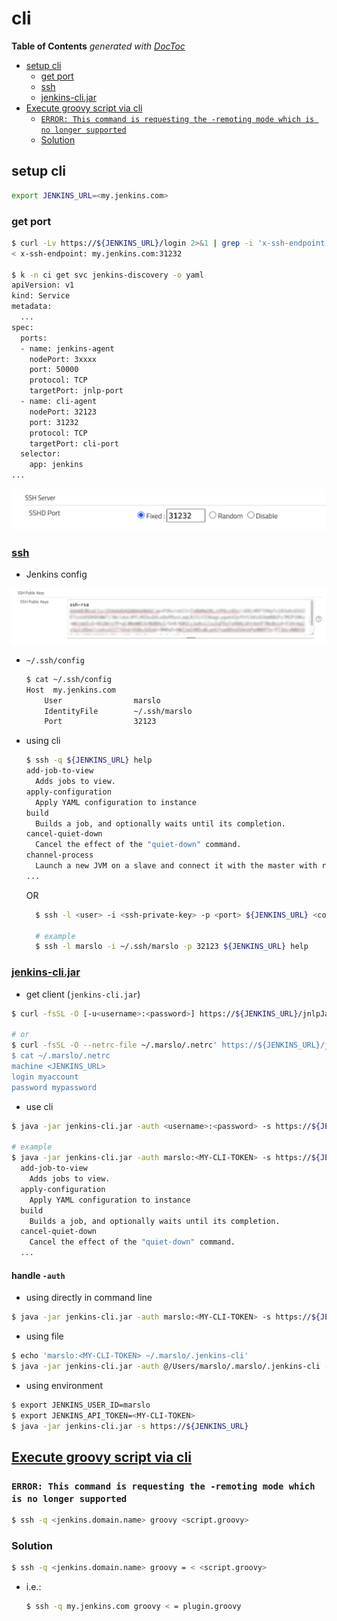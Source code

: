 # cli

**Table of Contents** _generated with_ [_DocToc_](https://github.com/thlorenz/doctoc)

* [setup cli](cli.md#setup-cli)
  * [get port](cli.md#get-port)
  * [ssh](cli.md#ssh)
  * [jenkins-cli.jar](cli.md#jenkins-clijar)
* [Execute groovy script via cli](cli.md#execute-groovy-script-via-cli)
  * [`ERROR: This command is requesting the -remoting mode which is no longer supported`](cli.md#error-this-command-is-requesting-the--remoting-mode-which-is-no-longer-supported)
  * [Solution](cli.md#solution)

## setup cli

```bash
export JENKINS_URL=<my.jenkins.com>
```

### get port

```bash
$ curl -Lv https://${JENKINS_URL}/login 2>&1 | grep -i 'x-ssh-endpoint'
< x-ssh-endpoint: my.jenkins.com:31232

$ k -n ci get svc jenkins-discovery -o yaml
apiVersion: v1
kind: Service
metadata:
  ...
spec:
  ports:
  - name: jenkins-agent
    nodePort: 3xxxx
    port: 50000
    protocol: TCP
    targetPort: jnlp-port
  - name: cli-agent
    nodePort: 32123
    port: 31232
    protocol: TCP
    targetPort: cli-port
  selector:
    app: jenkins
...
```

![jenkins-cli-port](../../.gitbook/assets/jenkins-cli-1%20%281%29.png)

### [ssh](https://www.jenkins.io/doc/book/managing/cli/)

* Jenkins config

![jenkins-cli-ssh](../../.gitbook/assets/jenkins-cli-2%20%281%29.png)

* `~/.ssh/config`

  ```bash
  $ cat ~/.ssh/config
  Host  my.jenkins.com
      User                marslo
      IdentityFile        ~/.ssh/marslo
      Port                32123
  ```

* using cli

  ```bash
  $ ssh -q ${JENKINS_URL} help
  add-job-to-view
    Adds jobs to view.
  apply-configuration
    Apply YAML configuration to instance
  build
    Builds a job, and optionally waits until its completion.
  cancel-quiet-down
    Cancel the effect of the "quiet-down" command.
  channel-process
    Launch a new JVM on a slave and connect it with the master with remoting
  ...
  ```

  OR

  ```bash
    $ ssh -l <user> -i <ssh-private-key> -p <port> ${JENKINS_URL} <command>

    # example
    $ ssh -l marslo -i ~/.ssh/marslo -p 32123 ${JENKINS_URL} help
  ```

### [jenkins-cli.jar](https://www.jenkins.io/doc/book/managing/cli/#using-the-cli-client)

* get client \(`jenkins-cli.jar`\)

```bash
$ curl -fsSL -O [-u<username>:<password>] https://${JENKINS_URL}/jnlpJars/jenkins-cli.jar

# or
$ curl -fsSL -O --netrc-file ~/.marslo/.netrc' https://${JENKINS_URL}/jnlpJars/jenkins-cli.jar
$ cat ~/.marslo/.netrc
machine <JENKINS_URL>
login myaccount
password mypassword
```

* use cli

```bash
$ java -jar jenkins-cli.jar -auth <username>:<password> -s https://${JENKINS_URL} <command>

# example
$ java -jar jenkins-cli.jar -auth marslo:<MY-CLI-TOKEN> -s https://${JENKINS_URL} help
  add-job-to-view
    Adds jobs to view.
  apply-configuration
    Apply YAML configuration to instance
  build
    Builds a job, and optionally waits until its completion.
  cancel-quiet-down
    Cancel the effect of the "quiet-down" command.
  ...
```

#### handle `-auth`

* using directly in command line

```bash
$ java -jar jenkins-cli.jar -auth marslo:<MY-CLI-TOKEN> -s https://${JENKINS_URL}
```

* using file

```bash
$ echo 'marslo:<MY-CLI-TOKEN> ~/.marslo/.jenkins-cli'
$ java -jar jenkins-cli.jar -auth @/Users/marslo/.marslo/.jenkins-cli -s https://${JENKINS_URL}
```

* using environment

```bash
$ export JENKINS_USER_ID=marslo
$ export JENKINS_API_TOKEN=<MY-CLI-TOKEN>
$ java -jar jenkins-cli.jar -s https://${JENKINS_URL}
```

## [Execute groovy script via cli](https://xanderx.com/post/run-jenkins-script-console-scripts-from-command-line-without-remoting/)

### `ERROR: This command is requesting the -remoting mode which is no longer supported`

```bash
$ ssh -q <jenkins.domain.name> groovy <script.groovy>
```

### Solution

```bash
$ ssh -q <jenkins.domain.name> groovy = < <script.groovy>
```

* i.e.:

  ```bash
  $ ssh -q my.jenkins.com groovy < = plugin.groovy
  ```

